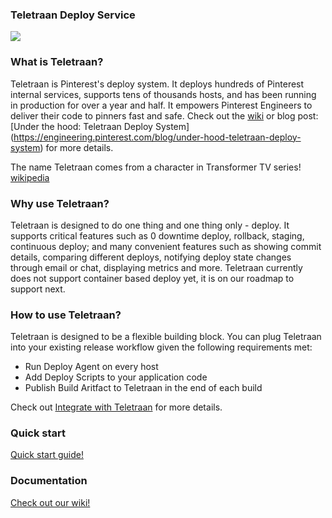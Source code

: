 ### Teletraan Deploy Service

![](https://github.com/pinterest/teletraan/blob/master/docs/misc/images/TeletraanIntro.png)

### What is Teletraan?
Teletraan is Pinterest's deploy system. It deploys hundreds of Pinterest internal services, supports tens of thousands hosts, and has been running in production for over a year and half. It empowers Pinterest Engineers to deliver their code to pinners fast and safe. Check out the [wiki](https://github.com/pinterest/teletraan/wiki) or blog post: [Under the hood: Teletraan Deploy System] (https://engineering.pinterest.com/blog/under-hood-teletraan-deploy-system) for more details.

The name Teletraan comes from a character in Transformer TV series! [wikipedia](https://en.wikipedia.org/wiki/List_of_Transformers_supporting_characters#Teletran_3)

### Why use Teletraan?
Teletraan is designed to do one thing and one thing only - deploy. It supports critical features such as 0 downtime deploy, rollback, staging, continuous deploy; and many convenient features such as showing commit details, comparing different deploys, notifying deploy state changes through email or chat, displaying metrics and more. Teletraan currently does not support container based deploy yet, it is on our roadmap to support next.

### How to use Teletraan?
Teletraan is designed to be a flexible building block. You can plug Teletraan into your existing release workflow given the following requirements met:
* Run Deploy Agent on every host
* Add Deploy Scripts to your application code
* Publish Build Aritfact to Teletraan in the end of each build

Check out [Integrate with Teletraan](https://github.com/pinterest/teletraan/wiki/Integrate-with-teletraan) for more details.

### Quick start

[Quick start guide!](https://github.com/pinterest/teletraan/wiki/Quickstart-Guide)

### Documentation

[Check out our wiki!](https://github.com/pinterest/teletraan/wiki)


